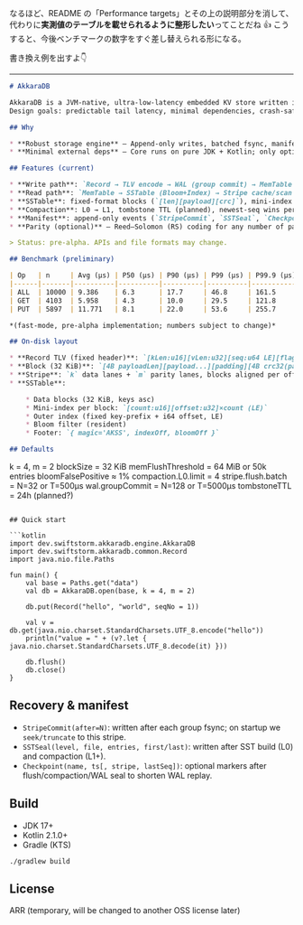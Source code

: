なるほど、README の「Performance targets」とその上の説明部分を消して、代わりに**実測値のテーブルを載せられるように整形したい**ってことだね 👍
こうすると、今後ベンチマークの数字をすぐ差し替えられる形になる。

書き換え例を出すよ👇

---

```markdown
# AkkaraDB

AkkaraDB is a JVM-native, ultra-low-latency embedded KV store written in Kotlin.  
Design goals: predictable tail latency, minimal dependencies, crash-safe on a single node, optional redundancy via striped parity.

## Why

* **Robust storage engine** – Append-only writes, batched fsync, manifest-based recovery.
* **Minimal external deps** – Core runs on pure JDK + Kotlin; only optional logging (SLF4J) and the built-in BinPack module.

## Features (current)

* **Write path**: `Record → TLV encode → WAL (group commit) → MemTable → Stripe fan-out (32 KiB blocks × k lanes, optional parity m)`.
* **Read path**: `MemTable → SSTable (Bloom+Index) → Stripe cache/scan fallback`.
* **SSTable**: fixed-format blocks (`[len][payload][crc]`), mini-index per block, bloom & outer index always-resident.
* **Compaction**: L0 → L1, tombstone TTL (planned), newest-seq wins per key.
* **Manifest**: append-only events (`StripeCommit`, `SSTSeal`, `Checkpoint`) for recovery and bookkeeping.
* **Parity (optional)** – Reed–Solomon (RS) coding for any number of parity lanes (m ≥ 1), supporting recovery from up to m simultaneous lane losses.

> Status: pre-alpha. APIs and file formats may change.

## Benchmark (preliminary)

| Op   | n     | Avg (µs) | P50 (µs) | P90 (µs) | P99 (µs) | P99.9 (µs) | P100 (µs) |
|------|-------|----------|----------|----------|----------|------------|-----------|
| ALL  | 10000 | 9.386    | 6.3      | 17.7     | 46.8     | 161.5      | 2004.3    |
| GET  | 4103  | 5.958    | 4.3      | 10.0     | 29.5     | 121.8      | 627.8     |
| PUT  | 5897  | 11.771   | 8.1      | 22.0     | 53.6     | 255.7      | 2004.3    |

*(fast-mode, pre-alpha implementation; numbers subject to change)*

## On-disk layout

* **Record TLV (fixed header)**: `[kLen:u16][vLen:u32][seq:u64 LE][flags:u8][key][value]`
* **Block (32 KiB)**: `[4B payloadLen][payload...][padding][4B crc32(payload)]`
* **Stripe**: `k` data lanes + `m` parity lanes, blocks aligned per offset.
* **SSTable**:

    * Data blocks (32 KiB, keys asc)
    * Mini-index per block: `[count:u16][offset:u32]×count (LE)`
    * Outer index (fixed key-prefix + i64 offset, LE)
    * Bloom filter (resident)
    * Footer: `{ magic='AKSS', indexOff, bloomOff }`

## Defaults

```

k = 4, m = 2
blockSize = 32 KiB
memFlushThreshold = 64 MiB or 50k entries
bloomFalsePositive ≈ 1%
compaction.L0.limit = 4
stripe.flush.batch = N=32 or T=500µs
wal.groupCommit = N=128 or T=5000µs
tombstoneTTL = 24h (planned?)

````

## Quick start

```kotlin
import dev.swiftstorm.akkaradb.engine.AkkaraDB
import dev.swiftstorm.akkaradb.common.Record
import java.nio.file.Paths

fun main() {
    val base = Paths.get("data")
    val db = AkkaraDB.open(base, k = 4, m = 2)

    db.put(Record("hello", "world", seqNo = 1))

    val v = db.get(java.nio.charset.StandardCharsets.UTF_8.encode("hello"))
    println("value = " + (v?.let { java.nio.charset.StandardCharsets.UTF_8.decode(it) }))

    db.flush()
    db.close()
}
````

## Recovery & manifest

* `StripeCommit(after=N)`: written after each group fsync; on startup we `seek/truncate` to this stripe.
* `SSTSeal(level, file, entries, first/last)`: written after SST build (L0) and compaction (L1+).
* `Checkpoint(name, ts[, stripe, lastSeq])`: optional markers after flush/compaction/WAL seal to shorten WAL replay.

## Build

* JDK 17+
* Kotlin 2.1.0+
* Gradle (KTS)

```
./gradlew build
```

## License

ARR (temporary, will be changed to another OSS license later)